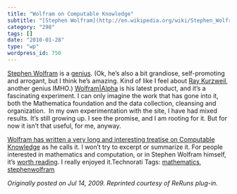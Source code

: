 ```yaml
---
title: "Wolfram on Computable Knowledge"
subtitle: "[Stephen Wolfram](http://en.wikipedia.org/wiki/Stephen_Wolfram) is a [genius](http://en.wikipedia.or..."
category: "298"
tags: []
date: "2010-01-28"
type: "wp"
wordpress_id: 750
---
```

[Stephen Wolfram](http://en.wikipedia.org/wiki/Stephen_Wolfram) is a [genius](http://en.wikipedia.org/wiki/Genius). (Ok, he’s also a bit grandiose, self-promoting and arrogant, but I think he’s amazing. Kind of like I feel about [Ray Kurzweil](http://en.wikipedia.org/wiki/Ray_kurzweil), another genius IMHO.)
[Wolfram|Alpha](http://www.wolframalpha.com/) is his latest product, and it’s a fascinating experiment. I can only imagine the work that has gone into it, both the Mathematica foundation and the data collection, cleansing and organization.  In my own experimentation with the site, I have had mixed results. It’s still growing up. I see the promise, and I am rooting for it. But for now it isn’t that useful, for me, anyway.

[Wolfram has written a very long and interesting treatise on Computable Knowledge](http://blog.wolframalpha.com/2009/06/29/stephen-wolfram-on-the-quest-for-computable-knowledge/#more-1784) as he calls it. I won’t try to excerpt or summarize it. For people interested in mathematics and computation, or in Stephen Wolfram himself, it’s [worth reading](http://blog.wolframalpha.com/2009/06/29/stephen-wolfram-on-the-quest-for-computable-knowledge/#more-1784). I really enjoyed it.Technorati Tags: [mathematics](http://technorati.com/tag/mathematics), [stephenwolfram](http://technorati.com/tag/stephenwolfram)

*Originally posted on Jul 14, 2009. Reprinted courtesy of ReRuns plug-in.*